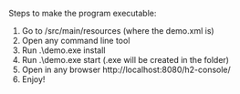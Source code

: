 Steps to make the program executable:

1. Go to /src/main/resources (where the demo.xml is)
2. Open any command line tool
3. Run .\demo.exe install
4. Run .\demo.exe start (.exe will be created in the folder)
5. Open in any browser http://localhost:8080/h2-console/
6. Enjoy!
